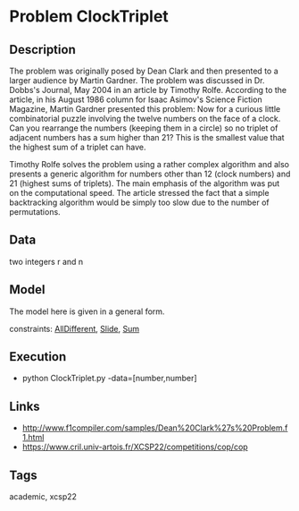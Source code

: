 # Problem ClockTriplet
## Description
The problem was originally posed by Dean Clark and then presented to a larger audience by Martin Gardner.
The problem was discussed in Dr. Dobbs's Journal, May 2004 in an article  by Timothy Rolfe.
According to the article, in his August 1986 column for Isaac Asimov's Science Fiction Magazine,
Martin Gardner presented this problem:
  Now for a curious little combinatorial puzzle involving the twelve numbers on the face of a clock.
  Can you rearrange the numbers (keeping them in a circle) so no triplet of adjacent numbers has a sum higher
  than 21? This is the smallest value that the highest sum of a triplet can have.

Timothy Rolfe solves the problem using a rather complex algorithm and also presents a generic algorithm
for numbers other than 12 (clock numbers) and 21 (highest sums of triplets).
The main emphasis of the algorithm was put on the computational speed.
The article stressed the fact that a simple backtracking algorithm would be simply too slow
due to the number of permutations.

## Data
  two integers r and n

## Model
  The model here is given in a general form.

  constraints: [AllDifferent](http://pycsp.org/documentation/constraints/AllDifferent), [Slide](http://pycsp.org/documentation/constraints/Slide), [Sum](http://pycsp.org/documentation/constraints/Sum)

## Execution
  - python ClockTriplet.py -data=[number,number]

## Links
  - http://www.f1compiler.com/samples/Dean%20Clark%27s%20Problem.f1.html
  - https://www.cril.univ-artois.fr/XCSP22/competitions/cop/cop

## Tags
  academic, xcsp22
